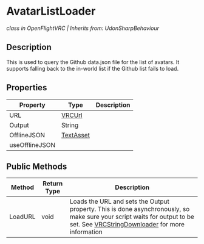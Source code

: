 # AvatarListLoader
*class in OpenFlightVRC | Inherits from: UdonSharpBehaviour*

## Description
This is used to query the Github data.json file for the list of avatars. It supports falling back to the in-world list if the Github list fails to load.

## Properties
| Property | Type | Description |
|-|-|-|
| URL | [VRCUrl](https://udonsharp.docs.vrchat.com/vrchat-api/#vrcurl) ||
| Output | String ||
| OfflineJSON | [TextAsset](https://docs.unity3d.com/ScriptReference/TextAsset.html) ||
| useOfflineJSON |  ||

## Public Methods
| Method | Return Type | Description |
|-|-|-|
| LoadURL | void | Loads the URL and sets the Output property. This is done asynchronously, so make sure your script waits for output to be set. See [VRCStringDownloader](https://docs.vrchat.com/docs/string-loading) for more information|
